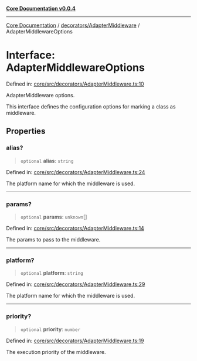 [**Core Documentation v0.0.4**](../../../README.md)

***

[Core Documentation](../../../modules.md) / [decorators/AdapterMiddleware](../README.md) / AdapterMiddlewareOptions

# Interface: AdapterMiddlewareOptions

Defined in: [core/src/decorators/AdapterMiddleware.ts:10](https://github.com/stonemjs/core/blob/4b1b931e44a5db2600109fa7ae2a8b532ed77730/src/decorators/AdapterMiddleware.ts#L10)

AdapterMiddleware options.

This interface defines the configuration options for marking a class as middleware.

## Properties

### alias?

> `optional` **alias**: `string`

Defined in: [core/src/decorators/AdapterMiddleware.ts:24](https://github.com/stonemjs/core/blob/4b1b931e44a5db2600109fa7ae2a8b532ed77730/src/decorators/AdapterMiddleware.ts#L24)

The platform name for which the middleware is used.

***

### params?

> `optional` **params**: `unknown`[]

Defined in: [core/src/decorators/AdapterMiddleware.ts:14](https://github.com/stonemjs/core/blob/4b1b931e44a5db2600109fa7ae2a8b532ed77730/src/decorators/AdapterMiddleware.ts#L14)

The params to pass to the middleware.

***

### platform?

> `optional` **platform**: `string`

Defined in: [core/src/decorators/AdapterMiddleware.ts:29](https://github.com/stonemjs/core/blob/4b1b931e44a5db2600109fa7ae2a8b532ed77730/src/decorators/AdapterMiddleware.ts#L29)

The platform name for which the middleware is used.

***

### priority?

> `optional` **priority**: `number`

Defined in: [core/src/decorators/AdapterMiddleware.ts:19](https://github.com/stonemjs/core/blob/4b1b931e44a5db2600109fa7ae2a8b532ed77730/src/decorators/AdapterMiddleware.ts#L19)

The execution priority of the middleware.
